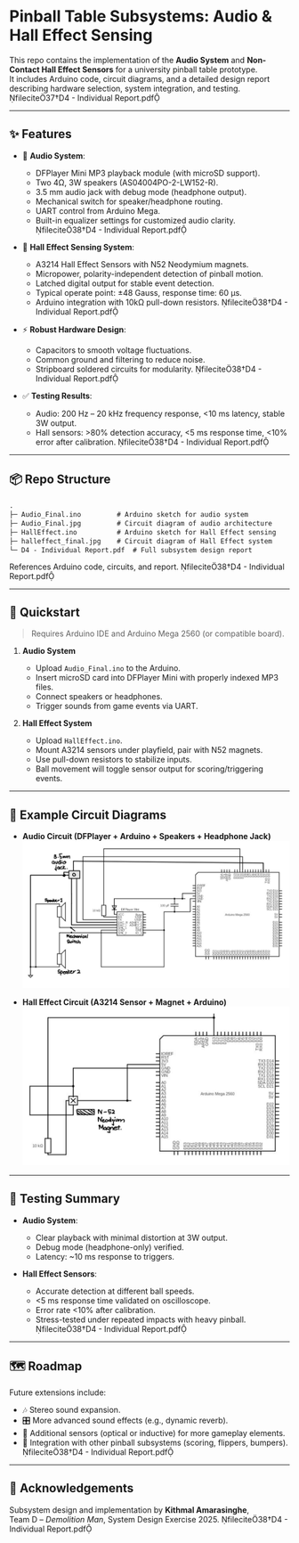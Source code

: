 # Pinball Table Subsystems: Audio & Hall Effect Sensing

This repo contains the implementation of the **Audio System** and **Non-Contact Hall Effect Sensors** for a university pinball table prototype.  
It includes Arduino code, circuit diagrams, and a detailed design report describing hardware selection, system integration, and testing. filecite37†D4 - Individual Report.pdf

---

## ✨ Features

- 🎵 **Audio System**:
  - DFPlayer Mini MP3 playback module (with microSD support).  
  - Two 4Ω, 3W speakers (AS04004PO-2-LW152-R).  
  - 3.5 mm audio jack with debug mode (headphone output).  
  - Mechanical switch for speaker/headphone routing.  
  - UART control from Arduino Mega.  
  - Built-in equalizer settings for customized audio clarity. filecite38†D4 - Individual Report.pdf

- 🧲 **Hall Effect Sensing System**:
  - A3214 Hall Effect Sensors with N52 Neodymium magnets.  
  - Micropower, polarity-independent detection of pinball motion.  
  - Latched digital output for stable event detection.  
  - Typical operate point: ±48 Gauss, response time: 60 μs.  
  - Arduino integration with 10kΩ pull-down resistors. filecite38†D4 - Individual Report.pdf

- ⚡ **Robust Hardware Design**:
  - Capacitors to smooth voltage fluctuations.  
  - Common ground and filtering to reduce noise.  
  - Stripboard soldered circuits for modularity. filecite38†D4 - Individual Report.pdf

- ✅ **Testing Results**:
  - Audio: 200 Hz – 20 kHz frequency response, <10 ms latency, stable 3W output.  
  - Hall sensors: >80% detection accuracy, <5 ms response time, <10% error after calibration. filecite38†D4 - Individual Report.pdf

---

## 📦 Repo Structure

```
.
├─ Audio_Final.ino         # Arduino sketch for audio system
├─ Audio_Final.jpg         # Circuit diagram of audio architecture
├─ HallEffect.ino          # Arduino sketch for Hall Effect sensing
├─ halleffect_final.jpg    # Circuit diagram of Hall Effect system
└─ D4 - Individual Report.pdf  # Full subsystem design report
```
References Arduino code, circuits, and report. filecite38†D4 - Individual Report.pdf

---

## 🚀 Quickstart

> Requires Arduino IDE and Arduino Mega 2560 (or compatible board).

1. **Audio System**  
   - Upload `Audio_Final.ino` to the Arduino.  
   - Insert microSD card into DFPlayer Mini with properly indexed MP3 files.  
   - Connect speakers or headphones.  
   - Trigger sounds from game events via UART.  

2. **Hall Effect System**  
   - Upload `HallEffect.ino`.  
   - Mount A3214 sensors under playfield, pair with N52 magnets.  
   - Use pull-down resistors to stabilize inputs.  
   - Ball movement will toggle sensor output for scoring/triggering events.  

---

## 📒 Example Circuit Diagrams

- **Audio Circuit (DFPlayer + Arduino + Speakers + Headphone Jack)**  
  ![Audio Circuit](Audio_Final.jpg)

- **Hall Effect Circuit (A3214 Sensor + Magnet + Arduino)**  
  ![Hall Effect Circuit](halleffect_final.jpg)

---

## 🧪 Testing Summary

- **Audio System**:  
  - Clear playback with minimal distortion at 3W output.  
  - Debug mode (headphone-only) verified.  
  - Latency: ~10 ms response to triggers.  

- **Hall Effect Sensors**:  
  - Accurate detection at different ball speeds.  
  - <5 ms response time validated on oscilloscope.  
  - Error rate <10% after calibration.  
  - Stress-tested under repeated impacts with heavy pinball. filecite38†D4 - Individual Report.pdf

---

## 🗺️ Roadmap

Future extensions include:  
- 🎶 Stereo sound expansion.  
- 🎛️ More advanced sound effects (e.g., dynamic reverb).  
- 🧩 Additional sensors (optical or inductive) for more gameplay elements.  
- 🏓 Integration with other pinball subsystems (scoring, flippers, bumpers). filecite38†D4 - Individual Report.pdf

---

## 🙌 Acknowledgements

Subsystem design and implementation by **Kithmal Amarasinghe**,  
Team D – *Demolition Man*, System Design Exercise 2025. filecite38†D4 - Individual Report.pdf
